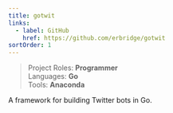 ```yaml
---
title: gotwit
links:
  - label: GitHub
    href: https://github.com/erbridge/gotwit
sortOrder: 1
---
```


> Project Roles: **Programmer**\
> Languages: **Go**\
> Tools: **Anaconda**

A framework for building Twitter bots in Go.
